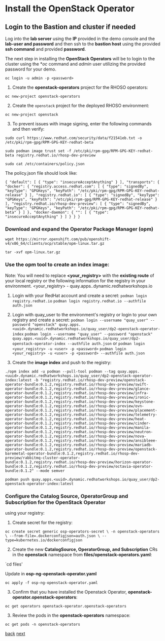 # Install the OpenStack Operator

## Login to the Bastion and cluster if needed

Log into the **lab server** using the **IP** provided in the demo console
and the **lab-user and password** and then ssh to the **bastion host** using the
provided **ssh command** and provided **password**. 

The next step in installing the **OpenStack Operators** will be to login to the cluster using
the **oc* command and *admin* user utilizing the provided password for your demo.

`oc login -u admin -p <password>`

1. Create the **openstack-operators** project for the RHOSO operators:

`oc new-project openstack-operators`

2. Create the `openstack` project for the deployed RHOSO environment:			

`oc new-project openstack`

3. To prevent issues with image signing, enter the following commands and then verify:

`sudo curl https://www.redhat.com/security/data/f21541eb.txt -o /etc/pki/rpm-gpg/RPM-GPG-KEY-redhat-beta`

`sudo podman image trust set -f /etc/pki/rpm-gpg/RPM-GPG-KEY-redhat-beta registry.redhat.io/rhosp-dev-preview`

`sudo cat /etc/containers/policy.json`

The policy.json file should look like:
   
`{
    "default": [
        {
            "type": "insecureAcceptAnything"
        }
    ],
    "transports": {
        "docker": {
            "registry.access.redhat.com": [
                {
                    "type": "signedBy",
                    "keyType": "GPGKeys",
                    "keyPath": "/etc/pki/rpm-gpg/RPM-GPG-KEY-redhat-release"
                }
            ],
            "registry.redhat.io": [
                {
                    "type": "signedBy",
                    "keyType": "GPGKeys",
                    "keyPath": "/etc/pki/rpm-gpg/RPM-GPG-KEY-redhat-release"
                }
            ],
            "registry.redhat.io/rhosp-dev-preview": [
                {
                    "type": "signedBy",
                    "keyType": "GPGKeys",
                    "keyPath": "/etc/pki/rpm-gpg/RPM-GPG-KEY-redhat-beta"
                }
            ]
        },
        "docker-daemon": {
            "": [
                {
                    "type": "insecureAcceptAnything"
                }
            ]
        }
    }
}`

### Download and expand the Operator Package Manager (**opm**)

`wget https://mirror.openshift.com/pub/openshift-v4/x86_64/clients/ocp/stable/opm-linux.tar.gz`

`tar -xvf opm-linux.tar.gz`

### Use the **opm** tool to create an index image:

Note: You will need to replace **<your_registry>** with the **existing route** of your local
registry or the following information for the registry in your environment.
<your_registry> - quay.apps.<uuid>.dynamic.redhatworkshops.io

1. Login with your RedHat account and create a secret:
`podman login registry.redhat.io`
`podman login registry.redhat.io --authfile auth.json`

2. Login with quay_user to the environment's registry or login to your own registry and create a secret:
`podman login --username "quay_user" --password "openstack" quay.apps.<uuid>.dynamic.redhatworkshops.io/quay_user/dp2-openstack-operator-index`
`podman login --username "quay_user" --password "openstack" quay.apps.<uuid>.dynamic.redhatworkshops.io/quay_user/dp2-openstack-operator-index --authfile auth.json`
or
`podman login <your_registry> -u <user> -p <password>`
`podman login <your_registry> -u <user> -p <password> --authfile auth.json`

3. Create the **image index** and push to the registry:

`./opm index add -u podman --pull-tool podman --tag quay.apps.<uuid>.dynamic.redhatworkshops.io/quay_user/dp2-openstack-operator-index:latest -b "registry.redhat.io/rhosp-dev-preview/openstack-operator-bundle:0.1.2,registry.redhat.io/rhosp-dev-preview/swift-operator-bundle:0.1.2,registry.redhat.io/rhosp-dev-preview/glance-operator-bundle:0.1.2,registry.redhat.io/rhosp-dev-preview/infra-operator-bundle:0.1.2,registry.redhat.io/rhosp-dev-preview/ironic-operator-bundle:0.1.2,registry.redhat.io/rhosp-dev-preview/keystone-operator-bundle:0.1.2,registry.redhat.io/rhosp-dev-preview/ovn-operator-bundle:0.1.2,registry.redhat.io/rhosp-dev-preview/placement-operator-bundle:0.1.2,registry.redhat.io/rhosp-dev-preview/telemetry-operator-bundle:0.1.2,registry.redhat.io/rhosp-dev-preview/heat-operator-bundle:0.1.2,registry.redhat.io/rhosp-dev-preview/cinder-operator-bundle:0.1.2,registry.redhat.io/rhosp-dev-preview/manila-operator-bundle:0.1.2,registry.redhat.io/rhosp-dev-preview/neutron-operator-bundle:0.1.2,registry.redhat.io/rhosp-dev-preview/nova-operator-bundle:0.1.2,registry.redhat.io/rhosp-dev-preview/ansibleee-operator-bundle:0.1.2,registry.redhat.io/rhosp-dev-preview/mariadb-operator-bundle:0.1.2,registry.redhat.io/rhosp-dev-preview/openstack-baremetal-operator-bundle:0.1.2,registry.redhat.io/rhosp-dev-preview/rabbitmq-cluster-operator-bundle:0.1.2,registry.redhat.io/rhosp-dev-preview/horizon-operator-bundle:0.1.2,registry.redhat.io/rhosp-dev-preview/octavia-operator-bundle:0.1.2" --mode semver`

`podman push quay.apps.<uuid>.dynamic.redhatworkshops.io/quay_user/dp2-openstack-operator-index:latest`

### Configure the **Catalog Source, OperatorGroup and Subscription** for the **OpenStack Operator**
using your registry:

1. Create secret for the registry:

`oc create secret generic osp-operators-secret \
    -n openstack-operators \
    --from-file=.dockerconfigjson=auth.json \
    --type=kubernetes.io/dockerconfigjson`


2. Create the new **CatalogSource, OperatorGroup, and Subscription** CRs
in the **openstack** namespace from **files/openstack-operators.yaml**:

`cd files'

Update <uuid> in **osp-ng-openstack-operator.yaml**

`oc apply -f osp-ng-openstack-operator.yaml`

3. Confirm that you have installed the Openstack Operator, **openstack-operator.openstack-operators**: 

`oc get operators openstack-operator.openstack-operators`

3. Review the pods in the **openstack-operators** namespace:

`oc get pods -n openstack-operators`

[back](prereqs.md) [next](secure.md)
